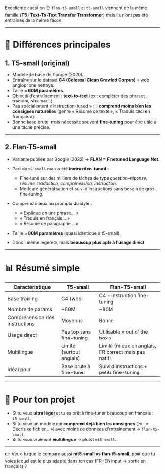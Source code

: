 Excellente question 👌
`flan-t5-small` et `t5-small` viennent de la même famille (**T5 : Text-To-Text Transfer Transformer**) mais ils n’ont pas été entraînés de la même façon.

---

# 🔑 Différences principales

## 1. **T5-small (original)**

* Modèle de base de Google (2020).
* Entraîné sur le dataset **C4 (Colossal Clean Crawled Corpus)** = web anglophone nettoyé.
* Taille ≈ **60M paramètres**.
* Objectif d’entraînement : **text-to-text** (ex : compléter des phrases, traduire, résumer…).
* Pas spécialement « instruction-tuned » : il **comprend moins bien les consignes naturelles** (genre « Résume ce texte », « Traduis ceci en français »).
* Bonne base brute, mais nécessite souvent **fine-tuning** pour être utile à une tâche précise.

---

## 2. **Flan-T5-small**

* Variante publiée par Google (2022) → **FLAN = Finetuned Language Net**.
* Part de `t5-small` mais a été **instruction-tuned** :

  * Fine-tuné sur des milliers de tâches de type *question–réponse, résumé, traduction, compréhension, instruction*.
  * Meilleure généralisation et suivi d’instructions sans besoin de gros fine-tuning.
* Comprend mieux les prompts du style :

  * « Explique en une phrase… »
  * « Traduis en français… »
  * « Résume ce paragraphe… »
* Taille ≈ **80M paramètres** (quasi identique à t5-small).
* Donc : même légèreté, mais **beaucoup plus apte à l’usage direct**.

---

# 📊 Résumé simple

| Caractéristique                | T5-small                 | Flan-T5-small                                        |
| ------------------------------ | ------------------------ | ---------------------------------------------------- |
| Base training                  | C4 (web)                 | C4 + instruction fine-tuning                         |
| Nombre de params               | \~60M                    | \~80M                                                |
| Compréhension des instructions | Moyenne                  | Bonne                                                |
| Usage direct                   | Pas top sans fine-tuning | Utilisable « out of the box »                        |
| Multilingue                    | Limité (surtout anglais) | Limité (mieux en anglais, FR correct mais pas natif) |
| Idéal pour                     | Base brute à fine-tuner  | Suivi d’instructions + petits fine-tuning            |

---

# 🔧 Pour ton projet

* Si tu veux **ultra léger** et tu es prêt à fine-tuner beaucoup en français : `t5-small`.
* Si tu veux un modèle qui **comprend déjà bien les consignes** (ex : « Décris ce fichier… ») avec moins de données d’entraînement → `flan-t5-small`.
* Si tu veux vraiment **multilingue** → plutôt `mt5-small`.

---

👉 Veux-tu que je compare aussi **mt5-small vs flan-t5-small**, pour que tu voies lequel est le plus adapté dans ton cas (FR+EN input → sortie en français) ?
